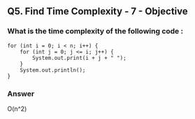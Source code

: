 ## Q5. Find Time Complexity - 7 - Objective

### What is the time complexity of the following code :

```
for (int i = 0; i < n; i++) {
    for (int j = 0; j <= i; j++) {
        System.out.print(i + j + " ");
    }
    System.out.println();
}
```

### Answer
O(n^2)

